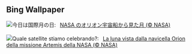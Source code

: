 ## Bing Wallpaper
![](https://www.bing.com/th?id=OHR.MoonDayArtemis_JA-JP8694388509_UHD.jpg&w=1000)今日は国際月の日:&nbsp;&ensp;[NASA のオリオン宇宙船から見た月 (© NASA)](https://www.bing.com/th?id=OHR.MoonDayArtemis_JA-JP8694388509_UHD.jpg)
<br><br/>
![](https://www.bing.com/th?id=OHR.MoonDayArtemis_IT-IT7012030317_UHD.jpg&w=1000)Quale satellite stiamo celebrando?:&nbsp;&ensp;[La luna vista dalla navicella Orion della missione Artemis della NASA (© NASA)](https://www.bing.com/th?id=OHR.MoonDayArtemis_IT-IT7012030317_UHD.jpg)
<br><br/>
